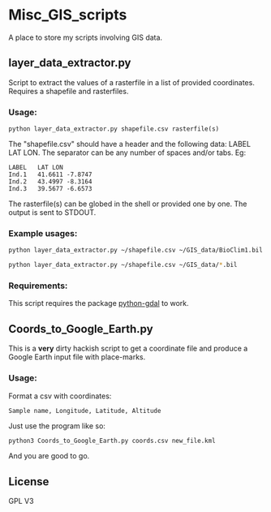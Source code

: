 # Misc_GIS_scripts
A place to store my scripts involving GIS data.

## layer_data_extractor.py

Script to extract the values of a rasterfile in a list of provided coordinates.
Requires a shapefile and rasterfiles.

### Usage:

```
python layer_data_extractor.py shapefile.csv rasterfile(s)
```

The "shapefile.csv" should have a header and the following data: LABEL LAT LON.
The separator can be any number of spaces and/or tabs.
Eg:

```
LABEL   LAT LON
Ind.1   41.6611 -7.8747
Ind.2   43.4997 -8.3164
Ind.3   39.5677 -6.6573
```


The rasterfile(s) can be globed in the shell or provided one by one.
The output is sent to STDOUT.

### Example usages:

```bash
python layer_data_extractor.py ~/shapefile.csv ~/GIS_data/BioClim1.bil ~/GIS_data/BioClim2.bil

python layer_data_extractor.py ~/shapefile.csv ~/GIS_data/*.bil
```

### Requirements:

This script requires the package [python-gdal](https://pypi.python.org/pypi/GDAL/) to work.

## Coords_to_Google_Earth.py

This is a **very** dirty hackish script to get a coordinate file and produce a Google Earth input file with place-marks.

### Usage:

Format a csv with coordinates:

```
Sample name, Longitude, Latitude, Altitude
```

Just use the program like so:

```bash
python3 Coords_to_Google_Earth.py coords.csv new_file.kml
```

And you are good to go.


## License

GPL V3
